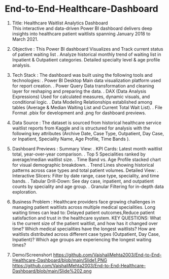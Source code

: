 # End-to-End-Healthcare-Dashboard
1. Title: Healthcare Waitlist Analytics Dashboard <br>
This interactive and data-driven Power BI dashboard delivers deep insights into healthcare patient waitlists spanning January 2018 to March 2021.

3. Objective :
This Power BI dashboard Visualizes and Track current status of patient waiting list .
Analyze historical monthly trend of waiting list in Inpatient & Outpatient categories.
Detailed specialty level & age profile analysis.

4. Tech Stack :
The dashboard was built using the following tools and technologies:
.  Power BI Desktop Main data visualization platform used for report creation.
.  Power Query Data transformation and cleaning layer for reshaping and preparing the data.
.  DAX (Data Analysis Expressions) Used for calculated measures, dynamic visuals, and conditional logic.
.  Data Modeling Relationships established among tables (Average & Median Waiting List and Current Total Wait List).
.  File Format .pbix for development and .png for dashboard previews.

5. Data Source :
The dataset is sourced from historical healthcare service waitlist reports from Kaggle and is structured for analysis with the following key attributes (Archive Date, Case Type, Outpatient, Day Case, or Inpatient, Speciality Name, Age Profile, Time Bands ).

6. Dashboard Previews :
Summary View:
. KPI Cards: Latest month waitlist total, year-over-year comparison.
. Top 5 Specialities ranked by average/median waitlist size.
. Time Band vs. Age Profile stacked chart for visual demographic breakdown.
. Trend Lines showing historical patterns across case types and total patient volumes.
Detailed View:
. Interactive Slicers: Filter by date range, case type, speciality, and time bands.
. Tabular Drill-Down: See day case, inpatient, and outpatient counts by speciality and age group.
. Granular Filtering for in-depth data exploration.

7. Business Problem :
Healthcare providers face growing challenges in managing patient waitlists across multiple medical specialities.
Long waiting times can lead to:
Delayed patient outcomes,Reduce patient satisfaction and trust in the healthcare system.
KEY QUESTIONS:
What is the current size of the patient waitlist, and how has it changed over time?
Which medical specialities have the longest waitlists?
How are waitlists distributed across different case types (Outpatient, Day Case, Inpatient)?
Which age groups are experiencing the longest waiting times?

8. Demo/Screenshort
   https://github.com/VaishaliMehta2003/End-to-End-Healthcare-Dashboard/blob/main/Slide1.PNG
   https://github.com/VaishaliMehta2003/End-to-End-Healthcare-Dashboard/blob/main/Slide%202.png

 
